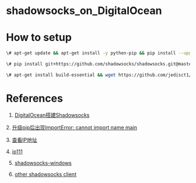 # shadowsocks_on_DigitalOcean

# How to setup

```bash
\# apt-get update && apt-get install -y python-pip && pip install --upgrade pip && apt-get install -y git
 
\# pip install git+https://github.com/shadowsocks/shadowsocks.git@master
 
\# apt-get install build-essential && wget https://github.com/jedisct1/libsodium/releases/download/1.0.8/libsodium-1.0.8.tar.gz && tar xf libsodium-1.0.8.tar.gz && cd libsodium-1.0.8 && ./configure && make -j2 && make install && ldconfig && touch /etc/shadowsocks.json && echo '{"server":"::", "server_port":8388, "local_address": "127.0.0.1", "local_port":1080, "password":"xxxx", "timeout":300, "method":"chacha20", "fast_open": false }' > /etc/shadowsocks.json && ssserver -c /etc/shadowsocks.json -d start
```

# References
1. [DigitalOcean搭建Shadowsocks](https://blog.csdn.net/bleachswh/article/details/73896348)

2. [升级pip后出现ImportError: cannot import name main](https://blog.csdn.net/accumulate_zhang/article/details/80269313)

3. [查看IP地址](https://whoer.net/zh)

4. [ip111](http://ip111.cn/)

5. [shadowsocks-windows](https://github.com/shadowsocks/shadowsocks-windows/releases)

6. [other shadowsocks client](https://shadowsocks.org/en/download/clients.html)